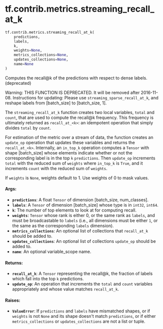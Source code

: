 <div itemscope itemtype="http://developers.google.com/ReferenceObject">
<meta itemprop="name" content="tf.contrib.metrics.streaming_recall_at_k" />
<meta itemprop="path" content="Stable" />
</div>

# tf.contrib.metrics.streaming_recall_at_k

``` python
tf.contrib.metrics.streaming_recall_at_k(
    predictions,
    labels,
    k,
    weights=None,
    metrics_collections=None,
    updates_collections=None,
    name=None
)
```

Computes the recall@k of the predictions with respect to dense labels. (deprecated)

Warning: THIS FUNCTION IS DEPRECATED. It will be removed after 2016-11-08.
Instructions for updating:
Please use `streaming_sparse_recall_at_k`, and reshape labels from [batch_size] to [batch_size, 1].

The `streaming_recall_at_k` function creates two local variables, `total` and
`count`, that are used to compute the recall@k frequency. This frequency is
ultimately returned as `recall_at_<k>`: an idempotent operation that simply
divides `total` by `count`.

For estimation of the metric over a stream of data, the function creates an
`update_op` operation that updates these variables and returns the
`recall_at_<k>`. Internally, an `in_top_k` operation computes a `Tensor` with
shape [batch_size] whose elements indicate whether or not the corresponding
label is in the top `k` `predictions`. Then `update_op` increments `total`
with the reduced sum of `weights` where `in_top_k` is `True`, and it
increments `count` with the reduced sum of `weights`.

If `weights` is `None`, weights default to 1. Use weights of 0 to mask values.

#### Args:

* <b>`predictions`</b>: A float `Tensor` of dimension [batch_size, num_classes].
* <b>`labels`</b>: A `Tensor` of dimension [batch_size] whose type is in `int32`,
    `int64`.
* <b>`k`</b>: The number of top elements to look at for computing recall.
* <b>`weights`</b>: `Tensor` whose rank is either 0, or the same rank as `labels`, and
    must be broadcastable to `labels` (i.e., all dimensions must be either
    `1`, or the same as the corresponding `labels` dimension).
* <b>`metrics_collections`</b>: An optional list of collections that `recall_at_k`
    should be added to.
* <b>`updates_collections`</b>: An optional list of collections `update_op` should be
    added to.
* <b>`name`</b>: An optional variable_scope name.


#### Returns:

* <b>`recall_at_k`</b>: A `Tensor` representing the recall@k, the fraction of labels
    which fall into the top `k` predictions.
* <b>`update_op`</b>: An operation that increments the `total` and `count` variables
    appropriately and whose value matches `recall_at_k`.


#### Raises:

* <b>`ValueError`</b>: If `predictions` and `labels` have mismatched shapes, or if
    `weights` is not `None` and its shape doesn't match `predictions`, or if
    either `metrics_collections` or `updates_collections` are not a list or
    tuple.